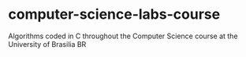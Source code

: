 # computer-science-labs-course
Algorithms coded in C throughout the Computer Science course at the University of Brasilia BR
